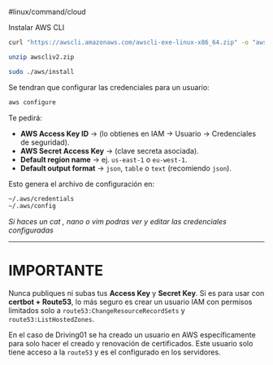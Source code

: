 #linux/command/cloud

Instalar AWS CLI
```bash
curl "https://awscli.amazonaws.com/awscli-exe-linux-x86_64.zip" -o "awscliv2.zip"

unzip awscliv2.zip

sudo ./aws/install
```

Se tendran que configurar las credenciales para un usuario:

```bash
aws configure
```

Te pedirá:
- **AWS Access Key ID** → (lo obtienes en IAM → Usuario → Credenciales de seguridad).
- **AWS Secret Access Key** → (clave secreta asociada).
- **Default region name** → ej. `us-east-1` o `eu-west-1`.
- **Default output format** → `json`, `table` o `text` (recomiendo `json`).

Esto genera el archivo de configuración en:

```bash
~/.aws/credentials
~/.aws/config
```

*Si haces un cat , nano o vim podras ver y editar las credenciales configuradas*

---
# IMPORTANTE
Nunca publiques ni subas tus **Access Key** y **Secret Key**. Si es para usar con **certbot + Route53**, lo más seguro es crear un usuario IAM con permisos limitados solo a `route53:ChangeResourceRecordSets` y `route53:ListHostedZones`.

En el caso de Driving01 se ha creado un usuario en AWS específicamente para solo hacer el creado y renovación de certificados. Este usuario solo tiene acceso a la `route53` y es el configurado en los servidores.